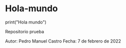 # Hola-mundo

print("Hola mundo")

Repositorio prueba

Autor: Pedro Manuel Castro 
Fecha: 7 de febrero de 2022
